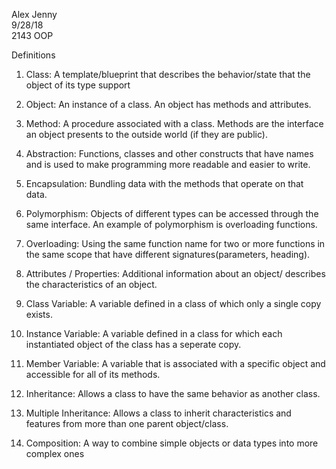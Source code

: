 Alex Jenny \
9/28/18 \
2143 OOP

Definitions 

1. Class: A template/blueprint that describes the behavior/state that the object of its type support 

1. Object: An instance of a class. An object has methods and attributes. 

1. Method: A procedure associated with a class. Methods are the interface an object presents to the outside world (if they are public).  
1. Abstraction: Functions, classes and other constructs that have names and is used to make programming more readable and easier to write. 
1. Encapsulation: Bundling data with the methods that operate on that data. 
1. Polymorphism: Objects of different types can be accessed through the same interface. An example of polymorphism is overloading functions. 
1. Overloading: Using the same function name for two or more functions in the same scope that have different signatures(parameters, heading). 
1. Attributes / Properties: Additional information about an object/ describes the characteristics of an object. 
1. Class Variable: A variable defined in a class of which only a single copy exists. 
1. Instance Variable: A variable defined in a class for which each instantiated object of the class has a seperate copy. 
1. Member Variable: A variable that is associated with a specific object and accessible for all of its methods. 
1. Inheritance: Allows a class to have the same behavior as another class. 
1. Multiple Inheritance: Allows a class to inherit characteristics and features from more than one parent object/class. 
1. Composition: A way to combine simple objects or data types into more complex ones                 
